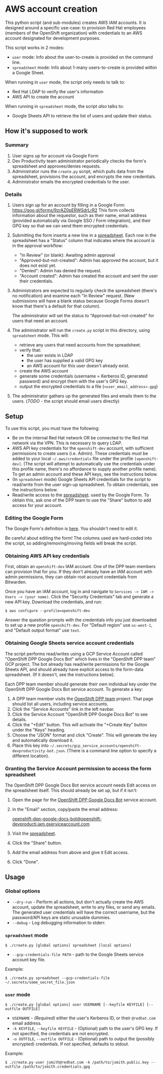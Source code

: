 # AWS account creation

This python script (and sub-modules) creates AWS IAM accounts. It is designed around a specific
use-case: to provision Red Hat employees (members of the OpenShift organization) with credentials
to an AWS account designated for development purposes.

This script works in 2 modes:
* `user` mode: Info about the user-to-create is provided on the command line.
* `spreadsheet` mode: Info about 1-many users-to-create is provided within a Google Sheet.

When running in `user` mode, the script only needs to talk to:
* Red Hat LDAP to verify the user's information
* AWS API to create the account

When running in `spreadsheet` mode, the script *also* talks to:
* Google Sheets API to retrieve the list of users and update their status.

## How it's supposed to work

### Summary
1) User signs up for account via Google Form
2) Dev Productivity team administrator periodically checks the form's spreadsheet
   and approves/denies requests.
3) Administrator runs the `create.py` script, which pulls data from the spreadsheet,
   provisions the account, and encrypts the new credentials.
4) Administrator emails the encrypted credentials to the user.

### Details

1) Users sign up for an account by filling in a Google Form: https://goo.gl/forms/9zrAZ0pERWSdrLrR2
    This form collects information about the requestor, such as their name, email address (provided
    automatically via Google SSO / Form integration), and their GPG key so that we can send them
    encrypted credentials.

2) Submitting the form inserts a new line in a [spreadsheet](https://docs.google.com/spreadsheets/d/1TxlsWyV970ct9EYaPrnSU5Ag7eTKw3Yfi2zfLsfqgxM/edit).
    Each row in the spreadsheet has a "Status" column that indicates where the account is in the
    approval workflow:

    * "In Review" (or blank): Awaiting admin approval
    * "Approved-but-not-created": Admin has approved the account, but it does not exist yet.
    * "Denied": Admin has denied the request.
    * "Account created": Admin has created the account and sent the user their credentials.

3) Administrators are expected to regularly check the spreadsheet (there's no notification) and examine
    each "In Review" request. (New submissions will have a blank status because Google Forms doesn't know
    that there's a default for that column).

    The administrator will set the status to "Approved-but-not-created" for users that need an account.

4) The administrator will run the `create.py` script in this directory, using `spreadsheet` mode. This
    will:
    * retrieve any users that need accounts from the spreadsheet.
    * verify that:
       * the user exists in LDAP
       * the user has supplied a valid GPG key
       * an AWS account for this user doesn't already exist.
    * create the AWS account
    * generate some credentials (username = Kerberos ID, generated password) and
      encrypt them with the user's GPG key.
    * output the encrypted credentials to a file (`<user_email_address>.gpg`)

5) The administrator gathers up the generated files and emails them to the users.
   (*TODO* - the script should email users directly)

## Setup

To use this script, you must have the following:

* Be on the internal Red Hat network OR be connected to the Red Hat network via the VPN. This is necessary to
  query LDAP.
* AWS API key credentials for the `openshift-dev` account, with sufficient permissions to create users (i.e. Admin).
  These credentials *must* be added to your local `~/.aws/credentials` file under the profile `[openshift-dev]`.
  (The script will attempt to automatically use the credentials under this profile name, there's no affordance
  to supply another profile name).
  To get an admin account and these API keys, see the instructions below.
* (In `spreadsheet` mode) Google Sheets API credentials for the script to read/write from the user sign-up
  spreadsheet. To obtain credentials, see the instructions below.
* Read/write access to the [spreadsheet](https://docs.google.com/spreadsheets/d/1TxlsWyV970ct9EYaPrnSU5Ag7eTKw3Yfi2zfLsfqgxM/edit).
  used by the Google Form. To obtain this, ask one of the DPP team to use the "Share" button to add access
  for your account.

### Editing the Google Form

The Google Form's definition is [here](https://docs.google.com/forms/d/1VUHzSYKK4tfGD5l2i1NgXZkDws4zD2fcZC1WRpwIjQc/edit).
You shouldn't need to edit it.

Be careful about editing the form! The columns used are hard-coded into the script, so adding/removing/moving fields
will break the script.

### Obtaining AWS API key credentials

First, obtain an `openshift-dev` IAM account. One of the DPP team members can provision that for you. If they
don't already have an IAM account with admin permissions, they can obtain root account credentials from
Bitwarden.

Once you have an IAM account, log in and navigate to `Services -> IAM -> Users -> (your name)`. Click
the "Security Credentials" tab and generate a new API key. Download the credentials, and run:

    $ aws configure --profile=openshift-dev

Answer the question prompts with the credentials info you just downloaded to set up a new profile
`openshift-dev`. For "Default region" use `us-west-1`, and "Default output format" use `text`.

### Obtaining Google Sheets service account credentials

The script performs read/writes using a GCP Service Account called "OpenShift DPP Google Docs Bot" which
lives in the "OpenShift DPP team" GCP project. The bot already has read/write permissions for the Google
Sheets API, and should already have explicit access to the form-data spreadsheet. (If it doesn't, see the
instructions below).

Each DPP team member should generate their own individual key under the OpenShift DPP Google Docs Bot
service account. To generate a key:

1) A DPP team member visits the [OpenShift DPP team](https://console.developers.google.com/iam-admin/iam?organizationId=54643501348&project=openshift-devproducti)
   project. That page should list all users, including service accounts.
2) Click the "Service Accounts" link in the left navbar.
3) Click the Service Account "OpenShift DPP Google Docs Bot" to see details.
4) Click the "+Edit" button. This will activate the "+Create Key" button under the "Keys" heading.
5) Choose the "JSON" format and click "Create". This will generate the key and automatically download
   it.
6) Place this key into `~/.secrets/gcp_service_accounts/openshift-devproductivity-bot.json`. (There is
   a command line option to specify a different location).

### Granting the Service Account permission to access the form spreadsheet

The OpenShift DPP Google Docs Bot service account needs Edit access on the spreadsheet itself. This
should already be set up, but if it isn't:

1) Open the page for the [OpenShift DPP Google Docs Bot](https://console.developers.google.com/iam-admin/serviceaccounts/details/108644291258280548223?organizationId=54643501348&project=openshift-devproducti)
   service account.
2) In the "Email" section, copy/paste the email address:

    openshift-dpp-google-docs-bot@openshift-devproducti.iam.gserviceaccount.com

3) Visit the [spreadsheet](https://docs.google.com/spreadsheets/d/1TxlsWyV970ct9EYaPrnSU5Ag7eTKw3Yfi2zfLsfqgxM/edit).
4) Click the "Share" button.
5) Add the email address from above and give it Edit access.
6) Click "Done".

## Usage

### Global options

* `--dry-run` - Perform all actions, but don't actually create the AWS account, update the spreadsheet, write to any files,
  or send any emails. The generated user credentials will have the correct username, but the password/API keys are
  static unusable dummies.
* `--debug` - Log debugging information to stderr.

### `spreadsheet` mode

    $ ./create.py [global options] spreadsheet [local options]

* `--gcp-credentials-file PATH` - path to the Google Sheets service account key file.

Example:

    $ ./create.py spreadsheet --gcp-credentials-file ~/.secrets/some_secret_file.json

### `user` mode

    $ ./create.py [global options] user USERNAME [--keyfile KEYFILE] [--outfile OUTFILE]

* `USERNAME` - *(Required)* either the user's Kerberos ID, or their `@redhat.com` email address.
* `-k KEYFILE`, `--keyfile KEYFILE` - (Optional) path to the user's GPG key. If not specified, the credentials
  are not encrypted.
* `-o OUTFILE`, `--outfile OUTFILE` - (Optional) path to output the (possibly encrypted) credentials. If not
  specified, defaults to stdout.

Example:

    $ ./create.py user jsmith@redhat.com -k /path/to/jsmith.public.key --outfile /path/to/jsmith.credentials.gpg
